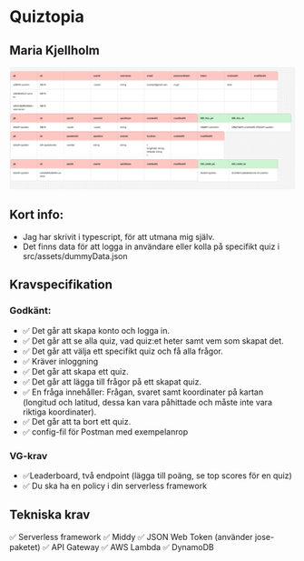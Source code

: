 # Quiztopia
## Maria Kjellholm

![Datamodell](./src/assets/Quiztopia-datamodell.png)

## Kort info:
- Jag har skrivit i typescript, för att utmana mig själv.
- Det finns data för att logga in användare eller kolla på specifikt quiz i src/assets/dummyData.json


## Kravspecifikation
### Godkänt:
- ✅  Det går att skapa konto och logga in.
- ✅ Det går att se alla quiz, vad quiz:et heter samt vem som skapat det.
- ✅ Det går att välja ett specifikt quiz och få alla frågor.
- ✅ Kräver inloggning
- ✅ Det går att skapa ett quiz.
- ✅ Det går att lägga till frågor på ett skapat quiz.
- ✅ En fråga innehåller: Frågan, svaret samt koordinater på kartan (longitud och latitud, dessa kan vara påhittade och måste inte vara riktiga koordinater).
- ✅ Det går att ta bort ett quiz.
- ✅ config-fil för Postman med exempelanrop

### VG-krav
- ✅Leaderboard, två endpoint (lägga till poäng, se top scores för en quiz)
- ✅ Du ska ha en policy i din serverless framework

## Tekniska krav
✅ Serverless framework
✅ Middy
✅ JSON Web Token (använder jose-paketet)
✅ API Gateway
✅ AWS Lambda
✅ DynamoDB

